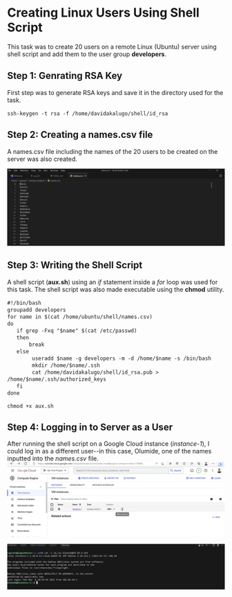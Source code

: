 # Creating Linux Users Using Shell Script
This task was to create 20 users on a remote Linux (Ubuntu) server using shell script and add them to the user group __developers__.

## Step 1: Genrating RSA Key
First step was to generate RSA keys and save it in the directory used for the task.

```
ssh-keygen -t rsa -f /home/davidakalugo/shell/id_rsa
```
## Step 2: Creating a names.csv file
A names.csv file including the names of the 20 users to be created on the server was also created.

![csv file](names.csv.png)

## Step 3: Writing the Shell Script
A shell script (__aux.sh__) using an _if_ statement inside a _for_ loop was used for this task. The shell script was also made executable using the __chmod__ utility.
```
#!/bin/bash
groupadd developers
for name in $(cat /home/ubuntu/shell/names.csv)
do
   if grep -Fxq "$name" $(cat /etc/passwd)
   then
       break
   else
        useradd $name -g developers -m -d /home/$name -s /bin/bash
        mkdir /home/$name/.ssh
        cat /home/davidakalugo/shell/id_rsa.pub > /home/$name/.ssh/authorized_keys
   fi
done
```

```
chmod +x aux.sh
```

## Step 4: Logging in to Server as a User
After running the shell script on a Google Cloud instance (_instance-1_), I could log in as a different user--in this case, Olumide, one of the names inputted into the _names.csv_ file.
![google instance](gcloud.png)

![ssh login](login.png)
